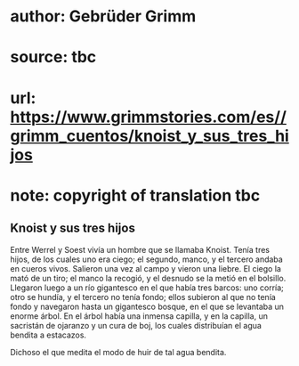# author: Gebrüder Grimm
# source: tbc
# url: https://www.grimmstories.com/es//grimm_cuentos/knoist_y_sus_tres_hijos
# note: copyright of translation tbc

## Knoist y sus tres hijos 

Entre Werrel y Soest vivía un hombre que se llamaba Knoist. Tenía tres
hijos, de los cuales uno era ciego; el segundo, manco, y el tercero
andaba en cueros vivos. Salieron una vez al campo y vieron una liebre.
El ciego la mató de un tiro; el manco la recogió, y el desnudo se la
metió en el bolsillo. Llegaron luego a un río gigantesco en el que había
tres barcos: uno corría; otro se hundía, y el tercero no tenía fondo;
ellos subieron al que no tenía fondo y navegaron hasta un gigantesco
bosque, en el que se levantaba un enorme árbol. En el árbol había una
inmensa capilla, y en la capilla, un sacristán de ojaranzo y un cura de
boj, los cuales distribuían el agua bendita a estacazos.

Dichoso el que medita
el modo de huir de tal agua bendita.
